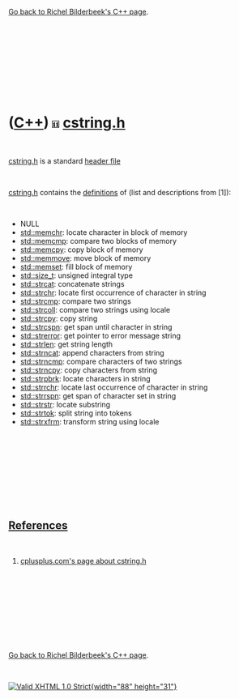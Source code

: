 

[Go back to Richel Bilderbeek's C++ page](Cpp.htm).

 

 

 

 

 

([C++](Cpp.htm)) ![C++11](PicCpp11.png) [cstring.h](CppCstringH.htm)
====================================================================

 

[cstring.h](CppCstringH.htm) is a standard [header
file](CppHeaderFile.htm)

 

[cstring.h](CppCstringH.htm) contains the
[definitions](CppDefinition.htm) of (list and descriptions from \[1\]):

 

-   NULL
-   [std::memchr](CppMemchr.htm): locate character in block of memory
-   [std::memcmp](CppMemcmp.htm): compare two blocks of memory
-   [std::memcpy](CppMemcpy.htm): copy block of memory
-   [std::memmove](CppMemmove.htm): move block of memory
-   [std::memset](CppMemset.htm): fill block of memory
-   [std::size\_t](CppSize_t.htm): unsigned integral type
-   [std::strcat](CppStrcat.htm): concatenate strings
-   [std::strchr](CppStrchr.htm): locate first occurrence of character
    in string
-   [std::strcmp](CppStrcmp.htm): compare two strings
-   [std::strcoll](CppStrcoll.htm): compare two strings using locale
-   [std::strcpy](CppStrcpy.htm): copy string
-   [std::strcspn](CppStrcspn.htm): get span until character in string
-   [std::strerror](CppStrerror.htm): get pointer to error message
    string
-   [std::strlen](CppStrlen.htm): get string length
-   [std::strncat](CppStrncat.htm): append characters from string
-   [std::strncmp](CppStrncmp.htm): compare characters of two strings
-   [std::strncpy](CppStrncpy.htm): copy characters from string
-   [std::strpbrk](CppStrpbrk.htm): locate characters in string
-   [std::strrchr](CppStrrchr.htm): locate last occurrence of character
    in string
-   [std::strrspn](CppStrspn.htm): get span of character set in string
-   [std::strstr](CppStrstr.htm): locate substring
-   [std::strtok](CppStrtok.htm): split string into tokens
-   [std::strxfrm](CppStrxfrm.htm): transform string using locale

 

 

 

 

 

[References](CppReferences.htm)
-------------------------------

 

1.  [cplusplus.com's page about
    cstring.h](http://www.cplusplus.com/reference/cstring)

 

 

 

 

 

[Go back to Richel Bilderbeek's C++ page](Cpp.htm).



 

[![Valid XHTML 1.0 Strict](valid-xhtml10.png){width="88"
height="31"}](http://validator.w3.org/check?uri=referer)
